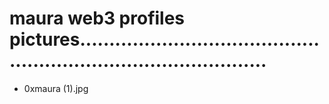 # maura web3 profiles pictures.....................................................................................
- 0xmaura (1).jpg
